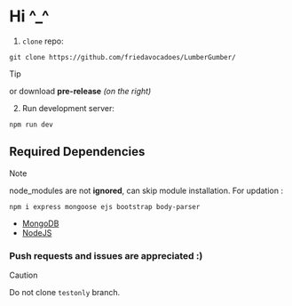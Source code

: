 # Hi ^_^

1. `clone` repo:
  ```
  git clone https://github.com/friedavocadoes/LumberGumber/
  ```
  >[!TIP]
  > or download **pre-release** *(on the right)*

2. Run development server:
  ```
  npm run dev
  ```


## Required Dependencies

>[!NOTE]
> node_modules are not **ignored**, can skip module installation.
> For updation :
```
npm i express mongoose ejs bootstrap body-parser
```

- [MongoDB](https://www.mongodb.com/docs/manual/installation/)
- [NodeJS](https://nodejs.org/en/download)

### Push requests and issues are appreciated :)

>[!CAUTION]
>Do not clone `testonly` branch.

